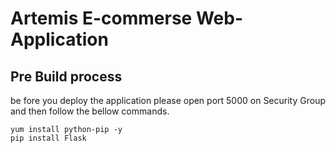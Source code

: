 # Artemis E-commerse Web-Application

## Pre Build process
be fore you  deploy the application please open port 5000 on Security Group and then follow the bellow commands.

```
yum install python-pip -y
pip install Flask


```
